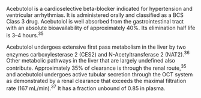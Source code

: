 Acebutolol is a cardioselective beta-blocker indicated for hypertension and ventricular arrhythmias. It is administered orally and classified as a BCS Class 3 drug. Acebutolol is well absorbed from the gastrointestinal tract with an absolute bioavailability of approximately 40%. Its elimination half life is 3–4 hours.<sup>35</sup>

Acebutolol undergoes extensive first pass metabolism in the liver by two enzymes carboxylesterase 2 (CES2) and N-Acetyltransferase 2 (NAT2).<sup>36</sup> Other metabolic pathways in the liver that are largely undefined also contribute. Approximately 35% of clearance is through the renal route,<sup>35</sup> and acebutolol undergoes active tubular secretion through the OCT system as demonstrated by a renal clearance that exceeds the maximal filtration rate (167 mL/min).<sup>37</sup> It has a fraction unbound of 0.85 in plasma.
